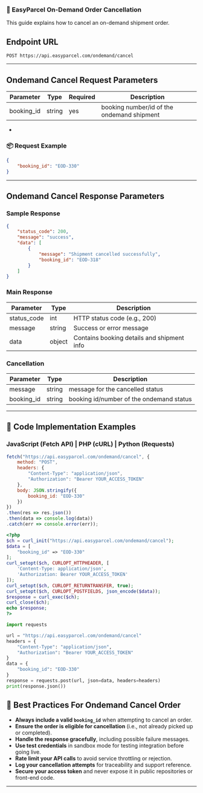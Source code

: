 ### 🚚 EasyParcel On-Demand Order Cancellation

This guide explains how to cancel an on-demand shipment order.

## Endpoint URL

`POST https://api.easyparcel.com/ondemand/cancel`

---

## Ondemand Cancel Request Parameters

| Parameter                                                 | Type    | Required | Description                                    |
| --------------------------------------------------------- | ------- | -------- | ---------------------------------------------- |
| booking_id                                                | string  | yes      | booking number/id of the ondemand shipment     |


-
### 📦 Request Example

```json
{
    "booking_id": "EOD-330"
}
```

---

## Ondemand Cancel Response Parameters

### Sample Response

```json
{
    "status_code": 200,
    "message": "success",
    "data": [
        {
            "message": "Shipment cancelled successfully",
            "booking_id": "EOD-318"
        }
    ]
}
```
### Main Response

| Parameter    | Type   | Description                                |
| ------------ | ------ | ------------------------------------------ |
| status\_code | int    | HTTP status code (e.g., 200)               |
| message      | string | Success or error message                   |
| data         | object | Contains booking details and shipment info |

### Cancellation 

| Parameter      | Type   | Description                          |
| -------------- | ------ | ------------------------------------ |
| message        | string | message for the cancelled status     |
| booking_id     | string | booking id/number of the ondemand status   |


---


## 📂 Code Implementation Examples

### JavaScript (Fetch API) | PHP (cURL) | Python (Requests)

```javascript
fetch("https://api.easyparcel.com/ondemand/cancel", {
    method: "POST",
    headers: {
        "Content-Type": "application/json",
        "Authorization": "Bearer YOUR_ACCESS_TOKEN"
    },
    body: JSON.stringify({
        booking_id: "EOD-330"
    })
})
.then(res => res.json())
.then(data => console.log(data))
.catch(err => console.error(err));
```

```php
<?php
$ch = curl_init("https://api.easyparcel.com/ondemand/cancel");
$data = [
    "booking_id" => "EOD-330"
];
curl_setopt($ch, CURLOPT_HTTPHEADER, [
    'Content-Type: application/json',
    'Authorization: Bearer YOUR_ACCESS_TOKEN'
]);
curl_setopt($ch, CURLOPT_RETURNTRANSFER, true);
curl_setopt($ch, CURLOPT_POSTFIELDS, json_encode($data));
$response = curl_exec($ch);
curl_close($ch);
echo $response;
?>
```

```python
import requests

url = "https://api.easyparcel.com/ondemand/cancel"
headers = {
    "Content-Type": "application/json",
    "Authorization": "Bearer YOUR_ACCESS_TOKEN"
}
data = {
    "booking_id": "EOD-330"
}
response = requests.post(url, json=data, headers=headers)
print(response.json())
```

## 📄 Best Practices For Ondemand Cancel Order

* **Always include a valid `booking_id`** when attempting to cancel an order.
* **Ensure the order is eligible for cancellation** (i.e., not already picked up or completed).
* **Handle the response gracefully**, including possible failure messages.
* **Use test credentials** in sandbox mode for testing integration before going live.
* **Rate limit your API calls** to avoid service throttling or rejection.
* **Log your cancellation attempts** for traceability and support reference.
* **Secure your access token** and never expose it in public repositories or front-end code.

---
